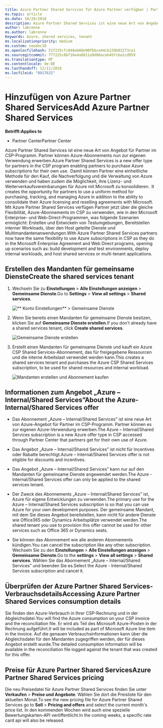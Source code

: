 ```yaml
---
title: Azure Partner Shared Services für Azure Partner verfügbar | Partner Center
ms.topic: article
ms.date: 10/29/2018
description: Azure Partner Shared Services ist eine neue Art von Angebot für Partner im CSP-Programm. Partner können Azure-Abonnements nun zur eigenen Verwendung erwerben.
author: labrenne
ms.author: labrenne
Keywords: Azure, shared services, tenant
ms.localizationpriority: medium
ms.custom: seodec18
ms.openlocfilehash: 51f235cfc840ab60e90fbbce44cb239b82273ce1
ms.sourcegitcommit: 777225c8bf16e4a8811a9d88aceb45fcba1cd959
ms.translationtype: MT
ms.contentlocale: de-DE
ms.lasthandoff: 12/11/2018
ms.locfileid: "8917632"
---
```

# <a name="add-azure-partner-shared-services"></a><span data-ttu-id="f2c7f-103">Hinzufügen von Azure Partner Shared Services</span><span class="sxs-lookup"><span data-stu-id="f2c7f-103">Add Azure Partner Shared Services</span></span>

**<span data-ttu-id="f2c7f-104">Betrifft:</span><span class="sxs-lookup"><span data-stu-id="f2c7f-104">Applies to</span></span>**

-  <span data-ttu-id="f2c7f-105">Partner Center</span><span class="sxs-lookup"><span data-stu-id="f2c7f-105">Partner Center</span></span>

<span data-ttu-id="f2c7f-106">Azure Partner Shared Services ist eine neue Art von Angebot für Partner im CSP-Programm. Partner können Azure-Abonnements nun zur eigenen Verwendung erwerben.</span><span class="sxs-lookup"><span data-stu-id="f2c7f-106">Azure Partner Shared Services is a new offer type for partners in the CSP program enabling partners to purchase Azure subscriptions for their own use.</span></span><span data-ttu-id="f2c7f-107">  Damit können Partner eine einheitliche Methode für den Kauf, die Nachverfolgung und die Verwaltung von Azure verwenden und haben zudem die Möglichkeit, ihre Lizenz- und Weiterverkaufsvereinbarungen für Azure mit Microsoft zu konsolidieren.</span><span class="sxs-lookup"><span data-stu-id="f2c7f-107">  It creates the opportunity for partners to use a uniform method for purchasing, tracking, and managing Azure in addition to the ability to consolidate their Azure licensing and reselling agreements with Microsoft.</span></span> <span data-ttu-id="f2c7f-108">Mit Azure Partner Shared Services verfügen Partner jetzt über die gleiche Flexibilität, Azure-Abonnements im CSP zu verwenden, wie in den Microsoft Enterprise- und Web-Direct-Programmen, was folgende Szenarien ermöglicht: Erstellen und Entwickeln von Testumgebungen, Bereitstellen interner Workloads, über den Host geteilte Dienste und Multimandantenanwendungen.</span><span class="sxs-lookup"><span data-stu-id="f2c7f-108">With Azure Partner Shared Services partners now have the same flexibility to use Azure subscriptions in CSP as they do in the Microsoft Enterprise Agreement and Web Direct programs, opening up scenarios such as:  build development and test environments, deploy internal workloads, and host shared services or multi-tenant applications.</span></span>  

## <a name="create-the-shared-services-tenant"></a><span data-ttu-id="f2c7f-109">Erstellen des Mandanten für gemeinsame Dienste</span><span class="sxs-lookup"><span data-stu-id="f2c7f-109">Create the shared services tenant</span></span>

1. <span data-ttu-id="f2c7f-110">Wechseln Sie zu **Einstellungen** > **Alle Einstellungen anzeigen** > **Gemeinsame Dienste**.</span><span class="sxs-lookup"><span data-stu-id="f2c7f-110">Go to **Settings** > **View all settings** > **Shared services**.</span></span>

    ![\*\* Konto Einstellungen\*\* > **Gemeinsame Dienste**](images/sharedservices2.png)

2. <span data-ttu-id="f2c7f-112">Wenn Sie bereits einen Mandanten für gemeinsame Dienste besitzen, klicken Sie auf **Gemeinsame Dienste erstellen**.</span><span class="sxs-lookup"><span data-stu-id="f2c7f-112">If you don't already have a shared services tenant, click **Create shared services**.</span></span>

    ![Gemeinsame Dienste erstellen](images/sharedservices3.png)

3. <span data-ttu-id="f2c7f-114">Erstellt einen Mandanten für gemeinsame Dienste und kauft ein Azure CSP Shared Services-Abonnement, das für freigegebene Ressourcen und die interne Arbeitslast verwendet werden kann.</span><span class="sxs-lookup"><span data-stu-id="f2c7f-114">This creates a shared services tenant and purchases the Azure CSP Shared Services subscription, to be used for shared resources and internal workload.</span></span>

    ![Mandanten erstellen und Abonnement kaufen](images/sharedservices5.png)

## <a name="about-the-azure--internalshared-services-offer"></a><span data-ttu-id="f2c7f-116">Informationen zum Angebot „Azure – Internal/Shared Services”</span><span class="sxs-lookup"><span data-stu-id="f2c7f-116">About the Azure- Internal/Shared Services offer</span></span>

- <span data-ttu-id="f2c7f-117">Das Abonnement „Azure – Internal/Shared Services” ist eine neue Art von Azure-Angebot für Partner im CSP-Programm. Partner können es zur eigenen Azure-Verwendung erwerben.</span><span class="sxs-lookup"><span data-stu-id="f2c7f-117">The Azure – Internal/Shared Services subscription is a new Azure offer type in CSP accessed through Partner Center that partners get for their own use of Azure.</span></span> 

- <span data-ttu-id="f2c7f-118">Das Angebot „Azure – Internal/Shared Services” ist nicht für Incentives oder Rabatte berechtigt.</span><span class="sxs-lookup"><span data-stu-id="f2c7f-118">Azure – Internal/Shared Services offer is not eligible for discounts and incentives.</span></span>

- <span data-ttu-id="f2c7f-119">Das Angebot „Azure – Internal/Shared Services” kann nur auf den Mandanten für gemeinsame Dienste angewendet werden.</span><span class="sxs-lookup"><span data-stu-id="f2c7f-119">The Azure - Internal/Shared Services offer can only be applied to the shared services tenant.</span></span>

- <span data-ttu-id="f2c7f-120">Der Zweck des Abonnements „Azure – Internal/Shared Services” ist, Azure für eigene Entwicklungen zu verwenden.</span><span class="sxs-lookup"><span data-stu-id="f2c7f-120">The primary use for the Azure – Internal/Shared Services subscription is so that you can use Azure for your own development purposes.</span></span> <span data-ttu-id="f2c7f-121">Der gemeinsame Mandant, mit dem Sie dieses Angebot bereitstellen, kann nicht für andere Dienste wie Office365 oder Dynamics Arbeitsplätze verwendet werden.</span><span class="sxs-lookup"><span data-stu-id="f2c7f-121">The shared tenant you use to provision this offer cannot be used for other services such as Office 365 or Dynamics seats.</span></span> 

- <span data-ttu-id="f2c7f-122">Sie können das Abonnement wie alle anderen Abonnements kündigen.</span><span class="sxs-lookup"><span data-stu-id="f2c7f-122">You can cancel the subscription like any other subscription.</span></span> <span data-ttu-id="f2c7f-123">Wechseln Sie zu den **Einstellungen** > **Alle Einstellungen anzeigen** > **Gemeinsame Dienste**.</span><span class="sxs-lookup"><span data-stu-id="f2c7f-123">Go to the **settings** > **View all settings** > **Shared services**.</span></span> <span data-ttu-id="f2c7f-124">Wählen Sie das Abonnement „Azure – Internal/Shared Services” und beenden Sie es.</span><span class="sxs-lookup"><span data-stu-id="f2c7f-124">Select the Azure - Internal/Shared Services subscription and cancel it.</span></span>

## <a name="accessing-azure-partner-shared-services-consumption-details"></a><span data-ttu-id="f2c7f-125">Überprüfen der Azure Partner Shared Services-Verbrauchsdetails</span><span class="sxs-lookup"><span data-stu-id="f2c7f-125">Accessing Azure Partner Shared Services consumption details</span></span>

<span data-ttu-id="f2c7f-126">Sie finden den Azure-Verbrauch in Ihrer CSP-Rechnung und in der Abgleichsdatei.</span><span class="sxs-lookup"><span data-stu-id="f2c7f-126">You will find the Azure consumption on your CSP invoice and the reconciliation file.</span></span> <span data-ttu-id="f2c7f-127">Er wird als Teil des Microsoft Azure-Posten in der Rechnung aufgeführt.</span><span class="sxs-lookup"><span data-stu-id="f2c7f-127">It will be included as part of Microsoft Azure line item in the invoice.</span></span> <span data-ttu-id="f2c7f-128">Auf die genauen Verbrauchsinformationen kann über die Abgleichsdatei für den Mandanten zugegriffen werden, der für dieses Angebot erstellt wurde.</span><span class="sxs-lookup"><span data-stu-id="f2c7f-128">The detailed consumption information will be available in the reconciliation file logged against the tenant that was created for this offer.</span></span> 

## <a name="azure-partner-shared-services-pricing"></a><span data-ttu-id="f2c7f-129">Preise für Azure Partner Shared Services</span><span class="sxs-lookup"><span data-stu-id="f2c7f-129">Azure Partner Shared Services pricing</span></span>

<span data-ttu-id="f2c7f-130">Die neu Preisedatei für Azure Partner Shared Services finden Sie unter **Verkaufen** > **Preise und Angebote**. Wählen Sie dort die Preisliste für den aktuellen Monat.</span><span class="sxs-lookup"><span data-stu-id="f2c7f-130">To see the new pricing file for Azure Partner Shared Services go to **Sell** > **Pricing and offers** and select the current month's price list.</span></span> <span data-ttu-id="f2c7f-131">In den kommenden Wochen wird auch eine spezielle Bewertungskarten-API veröffentlicht.</span><span class="sxs-lookup"><span data-stu-id="f2c7f-131">In the coming weeks, a specific rate card api will also be released.</span></span>


